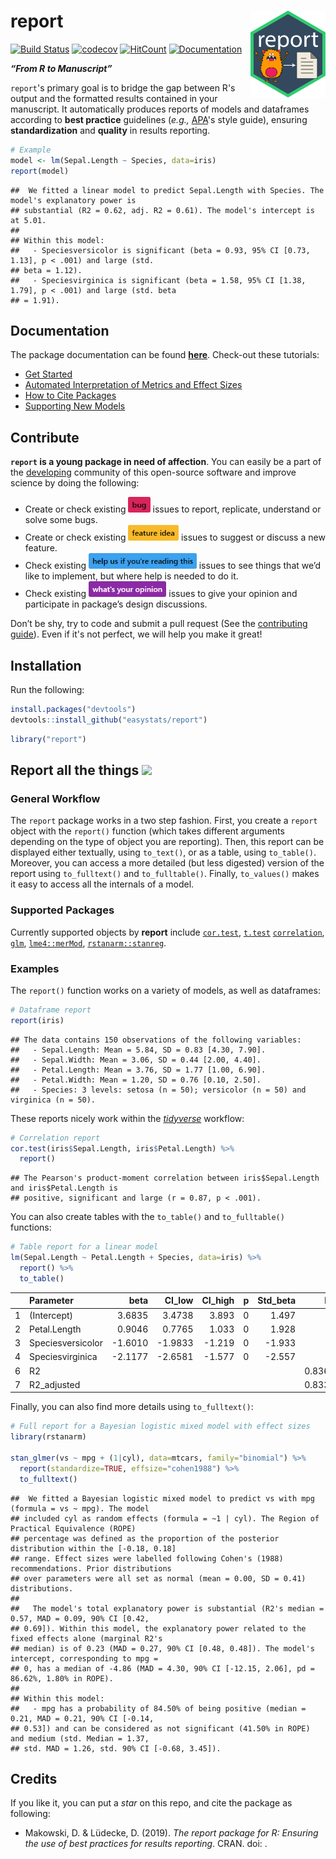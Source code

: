 
# report <img src='man/figures/logo.png' align="right" height="139" />

[![Build
Status](https://travis-ci.org/easystats/report.svg?branch=master)](https://travis-ci.org/easystats/report)
[![codecov](https://codecov.io/gh/easystats/report/branch/master/graph/badge.svg)](https://codecov.io/gh/easystats/report)
[![HitCount](http://hits.dwyl.io/easystats/report.svg)](http://hits.dwyl.io/easystats/report)
[![Documentation](https://img.shields.io/badge/documentation-report-orange.svg?colorB=E91E63)](https://easystats.github.io/report/)

***“From R to Manuscript”***

`report`'s primary goal is to bridge the gap between R's output and
the formatted results contained in your manuscript. It automatically
produces reports of models and dataframes according to **best practice**
guidelines (*e.g.,* [APA](https://www.apastyle.org/)'s style guide),
ensuring **standardization** and **quality** in results reporting.

``` r
# Example
model <- lm(Sepal.Length ~ Species, data=iris)
report(model)
```

    ##  We fitted a linear model to predict Sepal.Length with Species. The model's explanatory power is
    ## substantial (R2 = 0.62, adj. R2 = 0.61). The model's intercept is at 5.01.
    ## 
    ## Within this model: 
    ##   - Speciesversicolor is significant (beta = 0.93, 95% CI [0.73, 1.13], p < .001) and large (std.
    ## beta = 1.12).
    ##   - Speciesvirginica is significant (beta = 1.58, 95% CI [1.38, 1.79], p < .001) and large (std. beta
    ## = 1.91).

## Documentation

The package documentation can be found
[**here**](https://easystats.github.io/report/). Check-out these
tutorials:

  - [Get
    Started](https://easystats.github.io/report/articles/report.html)
  - [Automated Interpretation of Metrics and Effect
    Sizes](https://easystats.github.io/report/articles/interpret_metrics.html)
  - [How to Cite
    Packages](https://easystats.github.io/report/articles/cite_packages.html)
  - [Supporting New
    Models](https://easystats.github.io/report/articles/supporting_new_models.html)

## Contribute

**`report` is a young package in need of affection**. You can easily be
a part of the [developing](.github/CONTRIBUTING.md) community of this
open-source software and improve science by doing the following:

  - Create or check existing
    <a href=https://github.com/easystats/report/issues><img src="man/figures/issue_bug.png" height="25"></a>
    issues to report, replicate, understand or solve some bugs.
  - Create or check existing
    <a href=https://github.com/easystats/report/issues><img src="man/figures/issue_featureidea.png" height="25"></a>
    issues to suggest or discuss a new feature.
  - Check existing
    <a href=https://github.com/easystats/report/issues><img src="man/figures/issue_help.png" height="25"></a>
    issues to see things that we’d like to implement, but where help is
    needed to do it.
  - Check existing
    <a href=https://github.com/easystats/report/issues><img src="man/figures/issue_opinion.png" height="25"></a>
    issues to give your opinion and participate in package’s design
    discussions.

Don’t be shy, try to code and submit a pull request (See the
[contributing guide](.github/CONTRIBUTING.md)). Even if it's not
perfect, we will help you make it great\!

## Installation

Run the following:

``` r
install.packages("devtools")
devtools::install_github("easystats/report")
```

``` r
library("report")
```

## Report all the things <a href=https://easystats.github.io/Psycho.jl/latest/><img src="https://www.memecreator.org/static/images/templates/2776.jpg" height="100"></a>

### General Workflow

The `report` package works in a two step fashion. First, you create a `report` object with
the `report()` function (which takes different arguments depending on the type of object you are
reporting). Then, this report can be displayed either textually, using `to_text()`, or as a table,
using `to_table()`. Moreover, you can access a more detailed (but less digested) version of the
report using `to_fulltext()` and `to_fulltable()`. Finally, `to_values()` makes it easy to access
all the internals of a model.

### Supported Packages

Currently supported objects by **report** include
[`cor.test`](https://stat.ethz.ch/R-manual/R-patched/library/stats/html/cor.test.html),
[`t.test`](https://stat.ethz.ch/R-manual/R-devel/library/stats/html/t.test.html)
[`correlation`](https://github.com/easystats/correlation),
[`glm`](https://stat.ethz.ch/R-manual/R-devel/library/stats/html/glm.html),
[`lme4::merMod`](https://github.com/lme4/lme4/),
[`rstanarm::stanreg`](https://github.com/stan-dev/rstanarm).

### Examples

The `report()` function works on a variety of models, as well as
dataframes:

``` r
# Dataframe report
report(iris)
```

    ## The data contains 150 observations of the following variables:
    ##   - Sepal.Length: Mean = 5.84, SD = 0.83 [4.30, 7.90].
    ##   - Sepal.Width: Mean = 3.06, SD = 0.44 [2.00, 4.40].
    ##   - Petal.Length: Mean = 3.76, SD = 1.77 [1.00, 6.90].
    ##   - Petal.Width: Mean = 1.20, SD = 0.76 [0.10, 2.50].
    ##   - Species: 3 levels: setosa (n = 50); versicolor (n = 50) and virginica (n = 50).

These reports nicely work within the
[*tidyverse*](https://github.com/tidyverse) workflow:

``` r
# Correlation report
cor.test(iris$Sepal.Length, iris$Petal.Length) %>% 
  report()
```

    ## The Pearson's product-moment correlation between iris$Sepal.Length and iris$Petal.Length is
    ## positive, significant and large (r = 0.87, p < .001).

You can also create tables with the `to_table()` and `to_fulltable()`
functions:

``` r
# Table report for a linear model
lm(Sepal.Length ~ Petal.Length + Species, data=iris) %>% 
  report() %>% 
  to_table()
```

|   | Parameter         |     beta |  CI\_low | CI\_high | p | Std\_beta |    Fit |
| - | :---------------- | -------: | -------: | -------: | -: | --------: | -----: |
| 1 | (Intercept)       |   3.6835 |   3.4738 |    3.893 | 0 |     1.497 |        |
| 2 | Petal.Length      |   0.9046 |   0.7765 |    1.033 | 0 |     1.928 |        |
| 3 | Speciesversicolor | \-1.6010 | \-1.9833 |  \-1.219 | 0 |   \-1.933 |        |
| 4 | Speciesvirginica  | \-2.1177 | \-2.6581 |  \-1.577 | 0 |   \-2.557 |        |
| 6 | R2                |          |          |          |   |           | 0.8367 |
| 7 | R2\_adjusted      |          |          |          |   |           | 0.8334 |

Finally, you can also find more details using `to_fulltext()`:

``` r
# Full report for a Bayesian logistic mixed model with effect sizes
library(rstanarm)

stan_glmer(vs ~ mpg + (1|cyl), data=mtcars, family="binomial") %>% 
  report(standardize=TRUE, effsize="cohen1988") %>% 
  to_fulltext()
```

    ##  We fitted a Bayesian logistic mixed model to predict vs with mpg (formula = vs ~ mpg). The model
    ## included cyl as random effects (formula = ~1 | cyl). The Region of Practical Equivalence (ROPE)
    ## percentage was defined as the proportion of the posterior distribution within the [-0.18, 0.18]
    ## range. Effect sizes were labelled following Cohen's (1988) recommendations. Prior distributions
    ## over parameters were all set as normal (mean = 0.00, SD = 0.41) distributions.
    ## 
    ##   The model's total explanatory power is substantial (R2's median = 0.57, MAD = 0.09, 90% CI [0.42,
    ## 0.69]). Within this model, the explanatory power related to the fixed effects alone (marginal R2's
    ## median) is of 0.23 (MAD = 0.27, 90% CI [0.48, 0.48]). The model's intercept, corresponding to mpg =
    ## 0, has a median of -4.86 (MAD = 4.30, 90% CI [-12.15, 2.06], pd = 86.62%, 1.80% in ROPE).
    ## 
    ## Within this model: 
    ##   - mpg has a probability of 84.50% of being positive (median = 0.21, MAD = 0.21, 90% CI [-0.14,
    ## 0.53]) and can be considered as not significant (41.50% in ROPE) and medium (std. Median = 1.37,
    ## std. MAD = 1.26, std. 90% CI [-0.68, 3.45]).

## Credits

If you like it, you can put a *star* on this repo, and cite the package
as following:

  - Makowski, D. & Lüdecke, D. (2019). *The report package for R:
    Ensuring the use of best practices for results reporting*. CRAN.
    doi: .
